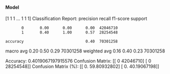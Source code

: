 #### Model
[1 1 1 ... 1 1 1]
Classification Report:
              precision    recall  f1-score   support

           0       0.00      0.00      0.00  42046710
           1       0.40      1.00      0.57  28254548

    accuracy                           0.40  70301258
   macro avg       0.20      0.50      0.29  70301258
weighted avg       0.16      0.40      0.23  70301258

Accuracy: 0.4019067197915576
Confusion Matrix:
[[       0 42046710]
 [       0 28254548]]
Confusion Matrix (%):
[[ 0.         59.80932802]
 [ 0.         40.19067198]]
